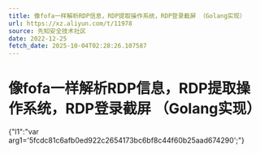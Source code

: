 ```yaml
---
title: 像fofa一样解析RDP信息，RDP提取操作系统，RDP登录截屏 （Golang实现）
url: https://xz.aliyun.com/t/11978
source: 先知安全技术社区
date: 2022-12-25
fetch_date: 2025-10-04T02:28:26.107587
---
```


# 像fofa一样解析RDP信息，RDP提取操作系统，RDP登录截屏 （Golang实现）

{"l1":"var arg1='5fcdc81c6afb0ed922c2654173bc6bf8c44f60b25aad674290';"}